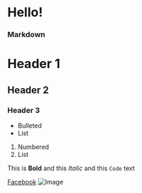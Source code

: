 # Hello!




### Markdown
# Header 1
## Header 2
### Header 3

- Bulleted
- List

1. Numbered
2. List

This is **Bold** and this _Italic_ and this `Code` text

[Facebook](https://www.facebook.com/hyperboss2003) ![Image](https://www.facebook.com/photo/download/?fbid=752106501611350&ext=1496199655&hash=AeRwBcxC4LS15V6L)
